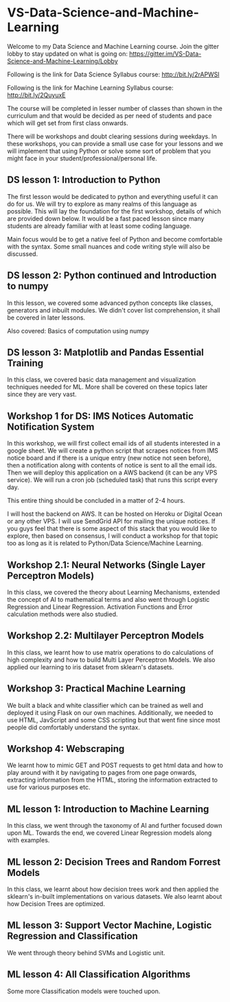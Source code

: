 # VS-Data-Science-and-Machine-Learning

Welcome to my Data Science and Machine Learning course. Join the gitter lobby to stay updated on what is going on:
https://gitter.im/VS-Data-Science-and-Machine-Learning/Lobby


Following is the link for Data Science Syllabus course: http://bit.ly/2rAPWSl

Following is the link for Machine Learning Syllabus course: http://bit.ly/2QuyuxE


The course will be completed in lesser number of classes than shown in the curriculum and that would be decided as per need of students and pace which will get set from first class onwards.

There will be workshops and doubt clearing sessions during weekdays. In these workshops, you can provide a small use case for your lessons and we will implement that using Python or solve some sort of problem that you might face in your student/professional/personal life.

## DS lesson 1: Introduction to Python
The first lesson would be dedicated to python and everything useful it can do for us. We will try to explore as many realms of this language as possible. This will lay the foundation for the first workshop, details of which are provided down below. It would be a fast paced lesson since many students are already familiar with at least some coding language.

Main focus would be to get a native feel of Python and become comfortable with the syntax. Some small nuances and code writing style will also be discussed.

## DS lesson 2: Python continued and Introduction to numpy
In this lesson, we covered some advanced python concepts like classes, generators and inbuilt modules. We didn't cover list comprehension, it shall be covered in later lessons.

Also covered: Basics of computation using numpy

## DS lesson 3: Matplotlib and Pandas Essential Training
In this class, we covered basic data management and visualization techniques needed for ML. More shall be covered on these topics later since they are very vast.

## Workshop 1 for DS: IMS Notices Automatic Notification System
In this workshop, we will first collect email ids of all students interested in a google sheet. We will create a python script that scrapes notices from IMS notice board and if there is a unique entry (new notice not seen before), then a notification along with contents of notice is sent to all the email ids. Then we will deploy this application on a AWS backend (it can be any VPS service). We will run a cron job (scheduled task) that runs this script every day.

This entire thing should be concluded in a matter of 2-4 hours.

I will host the backend on AWS. It can be hosted on Heroku or Digital Ocean or any other VPS. I will use SendGrid API for mailing the unique notices. If you guys feel that there is some aspect of this stack that you would like to explore, then based on consensus, I will conduct a workshop for that topic too as long as it is related to Python/Data Science/Machine Learning.

## Workshop 2.1: Neural Networks (Single Layer Perceptron Models)
In this class, we covered the theory about Learning Mechanisms, extended the concept of AI to mathematical terms and also went through Logistic Regression and Linear Regression. Activation Functions and Error calculation methods were also studied.

## Workshop 2.2: Multilayer Perceptron Models
In this class, we learnt how to use matrix operations to do calculations of high complexity and how to build Multi Layer Perceptron Models. We also applied our learning to iris dataset from sklearn's datasets.

## Workshop 3: Practical Machine Learning
We built a black and white classifier which can be trained as well and deployed it using Flask on our own machines. Additionally, we needed to use HTML, JavScript and some CSS scripting but that went fine since most people did comfortably understand the syntax.

## Workshop 4: Webscraping
We learnt how to mimic GET and POST requests to get html data and how to play around with it by navigating to pages from one page onwards, extracting information from the HTML, storing the information extracted to use for various purposes etc.

## ML lesson 1: Introduction to Machine Learning
In this class, we went through the taxonomy of AI and further focused down upon ML. Towards the end, we covered Linear Regression models along with examples.

## ML lesson 2: Decision Trees and Random Forrest Models
In this class, we learnt about how decision trees work and then applied the sklearn's in-built implementations on various datasets.
We also learnt about how Decision Trees are optimized.

## ML lesson 3: Support Vector Machine, Logistic Regression and Classification
We went through theory behind SVMs and Logistic unit.

## ML lesson 4: All Classification Algorithms
Some more Classification models were touched upon.
